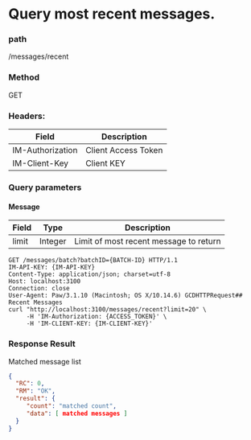 # Query most recent messages.

### path

/messages/recent

### Method

GET

### Headers:

| Field            | Description         |
| ---------------- | ------------------- |
| IM-Authorization | Client Access Token |
| IM-Client-Key    | Client KEY          |

### Query parameters

#### Message

| Field | Type    | Description                            |
| ----- | ------- | -------------------------------------- |
| limit | Integer | Limit of most recent message to return |

```
GET /messages/batch?batchID={BATCH-ID} HTTP/1.1
IM-API-KEY: {IM-API-KEY}
Content-Type: application/json; charset=utf-8
Host: localhost:3100
Connection: close
User-Agent: Paw/3.1.10 (Macintosh; OS X/10.14.6) GCDHTTPRequest## Recent Messages
curl "http://localhost:3100/messages/recent?limit=20" \
     -H 'IM-Authorization: {ACCESS_TOKEN}' \
     -H 'IM-CLIENT-KEY: {IM-CLIENT-KEY}'

```

### Response Result

Matched message list

```json
{
  "RC": 0,
  "RM": "OK",
  "result": {
     "count": "matched count",
     "data": [ matched messages ]
  }
}
```

